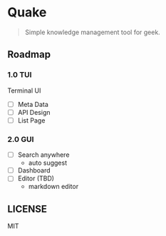 # Quake

> Simple knowledge management tool for geek.

## Roadmap

### 1.0 TUI

Terminal UI

- [ ] Meta Data
- [ ] API Design
- [ ] List Page

### 2.0 GUI

- [ ] Search anywhere
  - auto suggest
- [ ] Dashboard
- [ ] Editor (TBD)
  - markdown editor

LICENSE
---

MIT
